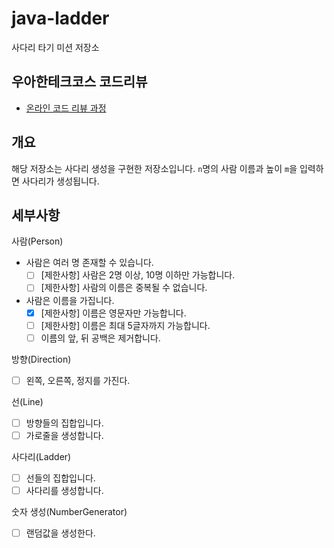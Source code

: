 # java-ladder

사다리 타기 미션 저장소

## 우아한테크코스 코드리뷰

- [온라인 코드 리뷰 과정](https://github.com/woowacourse/woowacourse-docs/blob/master/maincourse/README.md)

## 개요

해당 저장소는 사다리 생성을 구현한 저장소입니다. `n`명의 사람 이름과 높이 `m`을 입력하면 사다리가 생성됩니다.

## 세부사항

사람(Person)

- 사람은 여러 명 존재할 수 있습니다.
    - [ ] [제한사항] 사람은 2명 이상, 10명 이하만 가능합니다.
    - [ ] [제한사항] 사람의 이름은 중복될 수 없습니다.
- 사람은 이름을 가집니다.
    - [x] [제한사항] 이름은 영문자만 가능합니다.
    - [ ] [제한사항] 이름은 최대 5글자까지 가능합니다.
    - [ ] 이름의 앞, 뒤 공백은 제거합니다.

방향(Direction)

- [ ] 왼쪽, 오른쪽, 정지를 가진다.

선(Line)

- [ ] 방향들의 집합입니다.
- [ ] 가로줄을 생성합니다.

사다리(Ladder)

- [ ] 선들의 집합입니다.
- [ ] 사다리를 생성합니다.

숫자 생성(NumberGenerator)

- [ ] 랜덤값을 생성한다.
